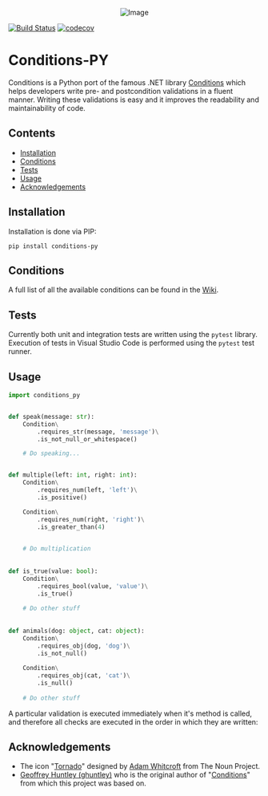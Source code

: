 <p align="center">
  <img alt="Image" src="https://i.imgur.com/XSacNPD.png?2"/>
</p>

[![Build Status](https://travis-ci.org/GenesisCoast/conditions-py.svg?branch=master)](https://travis-ci.org/GenesisCoast/conditions-py) [![codecov](https://codecov.io/gh/GenesisCoast/conditions-py/branch/master/graph/badge.svg)](https://codecov.io/gh/GenesisCoast/conditions-py)

# Conditions-PY

Conditions is a Python port of the famous .NET library [Conditions](https://github.com/ghuntley/conditions) which helps developers write pre- and postcondition validations in a fluent manner. Writing these validations is easy and it improves the readability and maintainability of code.

## Contents
- [Installation](#installation) 
- [Conditions](#conditions)
- [Tests](#tests)
- [Usage](#usage)
- [Acknowledgements](#acknowledgements)

## Installation

Installation is done via PIP:

    pip install conditions-py

## Conditions

A full list of all the available conditions can be found in the [Wiki](https://github.com/GenesisCoast/conditions-py/wiki).

## Tests

Currently both unit and integration tests are written using the `pytest` library. Execution of tests in Visual Studio Code is performed using the `pytest` test runner.

## Usage

```python
import conditions_py


def speak(message: str):
    Condition\
        .requires_str(message, 'message')\
        .is_not_null_or_whitespace()

    # Do speaking...


def multiple(left: int, right: int):
    Condition\
        .requires_num(left, 'left')\
        .is_positive()

    Condition\
        .requires_num(right, 'right')\
        .is_greater_than(4)
        

    # Do multiplication
    
    
def is_true(value: bool):
    Condition\
        .requires_bool(value, 'value')\
        .is_true()
        
    # Do other stuff
    
    
def animals(dog: object, cat: object):
    Condition\
        .requires_obj(dog, 'dog')\
        .is_not_null()
        
    Condition\
        .requires_obj(cat, 'cat')\
        .is_null()
        
    # Do other stuff
```

A particular validation is executed immediately when it's method is called, and therefore all checks are executed in the order in which they are written:

## Acknowledgements

- The icon "<a href="http://thenounproject.com/term/tornado/2706/" target="_blank">Tornado</a>" designed by <a href="http://thenounproject.com/adamwhitcroft/" target="_blank">Adam Whitcroft</a> from The Noun Project.
- <a href="https://github.com/ghuntley">Geoffrey Huntley (ghuntley)</a> who is the original author of "<a href="https://github.com/ghuntley/conditions">Conditions</a>" from which this project was based on.
